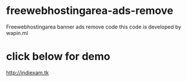 # freewebhostingarea-ads-remove
Freewebhostingarea banner ads remove code
this code is developed by wapin.ml
# click below for demo
http://indiexam.tk
